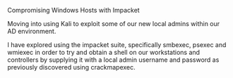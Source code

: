 Compromising Windows Hosts with Impacket

Moving into using Kali to exploit some of our new local admins within our AD environment. 

I have explored using the impacket suite, specifically smbexec, psexec and wmiexec in order to try and obtain a shell on our workstations and controllers by supplying it with a local admin username and password as previously discovered using crackmapexec. 

